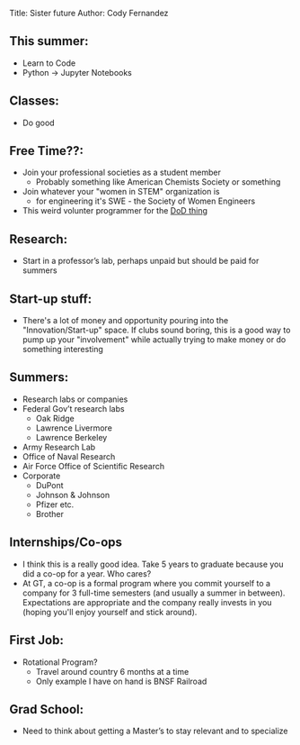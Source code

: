 Title: Sister future
Author: Cody Fernandez

## This summer:
- Learn to Code
- Python -> Jupyter Notebooks

## Classes:
 - Do good
  
## Free Time??:
- Join your professional societies as a student member
    - Probably something like American Chemists Society or something
- Join whatever your "women in STEM" organization is
    - for engineering it's SWE - the Society of Women Engineers
- This weird volunter programmer for the [DoD thing](https://www.nsin.us/tech-squad/)

## Research:
- Start in a professor’s lab, perhaps unpaid but should be paid for summers

## Start-up stuff:
- There's a lot of money and opportunity pouring into the "Innovation/Start-up" space. If clubs sound boring, this is a good way to pump up your "involvement" while actually trying to make money or do something interesting

## Summers:
- Research labs or companies
- Federal Gov’t research labs
    - Oak Ridge
	- Lawrence Livermore
	- Lawrence Berkeley
- Army Research Lab
- Office of Naval Research
- Air Force Office of Scientific Research
- Corporate
    - DuPont
	- Johnson & Johnson
	- Pfizer etc.
	- Brother

## Internships/Co-ops
- I think this is a really good idea. Take 5 years to graduate because you did a co-op for a year. Who cares?
- At GT, a co-op is a formal program where you commit yourself to a company for 3 full-time semesters (and usually a summer in between). Expectations are appropriate and the company really invests in you (hoping you'll enjoy yourself and stick around).

## First Job:
- Rotational Program?
    - Travel around country 6 months at a time
    - Only example I have on hand is BNSF Railroad

## Grad School:
- Need to think about getting a Master’s to stay relevant and to specialize


